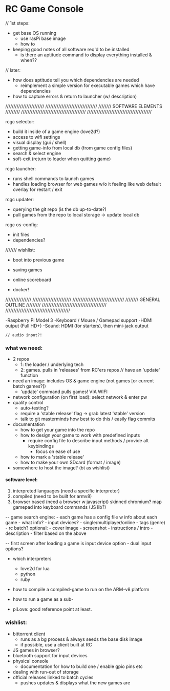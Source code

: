 # RC Game Console

// 1st steps:
- get base OS running
	- use rasPi base image
	- how to 
- keeping good notes of all software req'd to be installed
	- is there an aptitude command to display everything installed & when??


// later:
- how does aptitude tell you which dependencies are needed
	- reimplement a simple version for executable games which have dependencies
- how to capture errors & return to launcher (w/ description)

////////////////////////
////////////////////////////////
//////// SOFTWARE ELEMENTS /////////
////////////////////////////////////////
////////////////////////////////////////

rcgc selector:
- build it inside of a game engine (love2d?)
- access to wifi settings
- visual display (gui / shell)
- getting game-info from local db (from game config files)
- search & select engine
	<launcher>
- soft-exit (return to loader when quitting game)

rcgc launcher:
- runs shell commands to launch games
- handles loading browser for web games w/o it feeling like web
	<in game> default overlay for restart / exit

rcgc updater:
- querying the git repo (is the db up-to-date?)
- pull games from the repo to local storage
	-> update local db



	

rcgc os-config:
- init files
- dependencies?

///////
wishlist:
- boot into previous game
- saving games
- online scoreboard

- docker!



////////////////
////////////////////////
////////////////////////////////
//////// GENERAL OUTLINE /////////
////////////////////////////////////////
////////////////////////////////////////

-Raspberry Pi Model 3
-Keyboard / Mouse / Gamepad support
-HDMI output (Full HD+)
-Sound: HDMI (for starters), then mini-jack output

	// audio input?!

### what we need:
- 2 repos
	- 1: the loader / underlying tech
	- 2: games. pulls in 'releases' from RC'ers repos
		// have an 'update' function
- need an image: includes OS & game engine (not games [or current batch games?])
	- 'update' command pulls games! VIA WIFI
- network configuration (on first load): select network & enter pw
- quality control
	- auto-testing?
	- require a 'stable release' flag -> grab latest 'stable' version
	- talk to git masterminds how best to do this / easily flag commits
- documentation
	- how to get your game into the repo
	- how to design your game to work with predefined inputs
		- require config file to describe input methods / provide alt keybindings
			- focus on ease of use
	- how to mark a 'stable release'
	- how to make your own SDcard (format / image)
- somewhere to host the image? (bt as wishlist)

#### software level:
1. interpreted languages (need a specific interpreter)
2. compiled (need to be built for armv8)
3. browser based (need a browser w javascript)
	skinned chromium?
	map gamepad into keyboard commands (JS lib?)

-- game search engine:
	- each game has a config file w info about each game
	- what info?
		- input devices?
		- single/multiplayer/online
		- tags (genre)
		- rc batch?
		optional:
			- cover image
			- screenshot
			- instructions / intro
			- description
	- filter based on the above

-- first screen after loading a game is input device option
	- dual input options?

- which interpreters
	- love2d for lua
	- python
	- ruby


- how to compile a compiled-game to run on the ARM-v8 platform
- how to run a game as a sub-
- piLove: good reference point at least.


### wishlist:
- bittorrent client
	- runs as a bg process & always seeds the base disk image
	- if possible, use a client built at RC
- JS games in browser?
- bluetooth support for input devices
- physical console
	- documentation for how to build one / enable gpio pins etc
- dealing with run-out of storage
- official releases linked to batch cycles
	- pushes updates & displays what the new games are
